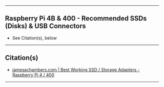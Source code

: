 ***

## Raspberry Pi 4B & 400 - Recommended SSDs (Disks) & USB Connectors
- See Citation(s), below

***

## Citation(s)
- [jamesachambers.com | Best Working SSD / Storage Adapters - Raspberry Pi 4 / 400](https://jamesachambers.com/best-ssd-storage-adapters-for-raspberry-pi-4-400)

***
